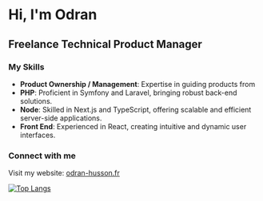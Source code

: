 # Hi, I'm Odran

## Freelance Technical Product Manager

### My Skills

- **Product Ownership / Management**: Expertise in guiding products from 
- **PHP**: Proficient in Symfony and Laravel, bringing robust back-end 
solutions.
- **Node**: Skilled in Next.js and TypeScript, offering scalable and 
efficient server-side applications.
- **Front End**: Experienced in React, creating intuitive and dynamic user 
interfaces.

### Connect with me

Visit my website: [odran-husson.fr](https://odran-husson.fr)


[![Top Langs](https://github-readme-stats.vercel.app/api/top-langs/?username=OdranHUSSON)](https://github.com/anuraghazra/github-readme-stats)
